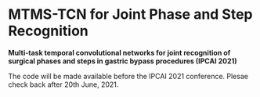 # MTMS-TCN for Joint Phase and Step Recognition

**Multi-task temporal convolutional networks for joint recognition of surgical phases and steps in gastric bypass procedures (IPCAI 2021)** 

The code will be made available before the IPCAI 2021 conference. Plesae check back after 20th June, 2021.

